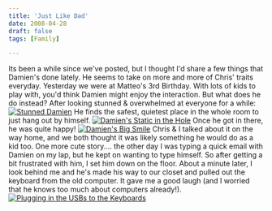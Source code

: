 ```yaml
---
title: 'Just Like Dad'
date: 2008-04-28
draft: false
tags: [Family]

---
```


Its been a while since we've posted, but I thought I'd share a few things that Damien's done lately. He seems to take on more and more of Chris' traits everyday. Yesterday we were at Matteo's 3rd Birthday. With lots of kids to play with, you'd think Damien might enjoy the interaction. But what does he do instead? After looking stunned & overwhelmed at everyone for a while: [![Stunned Damien](http://farm3.static.flickr.com/2096/2448187438_45486dfe82.jpg)](http://www.flickr.com/photos/lemon/2448187438/) He finds the safest, quietest place in the whole room to just hang out by himself. [![Damien's Static in the Hole](http://farm3.static.flickr.com/2253/2447419685_74bea24393.jpg)](http://www.flickr.com/photos/lemon/2447419685/) Once he got in there, he was quite happy! [![Damien's Big Smile](http://farm3.static.flickr.com/2383/2447417379_79b857a8a8.jpg)](http://www.flickr.com/photos/lemon/2447417379/) Chris & I talked about it on the way home, and we both thought it was likely something he would do as a kid too. One more cute story.... the other day I was typing a quick email with Damien on my lap, but he kept on wanting to type himself. So after getting a bit frustrated with him, I set him down on the floor. About a minute later, I look behind me and he's made his way to our closet and pulled out the keyboard from the old computer. It gave me a good laugh (and I worried that he knows too much about computers already!).[![Plugging in the USBs to the Keyboards](http://farm3.static.flickr.com/2340/2442665971_179c8fffb7.jpg)](http://www.flickr.com/photos/lemon/2442665971/)